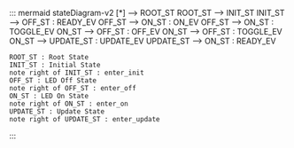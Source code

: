 ::: mermaid
stateDiagram-v2
    [*] --> ROOT_ST
    ROOT_ST --> INIT_ST
    INIT_ST --> OFF_ST : READY_EV
    OFF_ST --> ON_ST : ON_EV
    OFF_ST --> ON_ST : TOGGLE_EV
    ON_ST --> OFF_ST : OFF_EV
    ON_ST --> OFF_ST : TOGGLE_EV
    ON_ST --> UPDATE_ST : UPDATE_EV
    UPDATE_ST --> ON_ST : READY_EV

    ROOT_ST : Root State
    INIT_ST : Initial State
    note right of INIT_ST : enter_init
    OFF_ST : LED Off State
    note right of OFF_ST : enter_off
    ON_ST : LED On State
    note right of ON_ST : enter_on
    UPDATE_ST : Update State
    note right of UPDATE_ST : enter_update
:::